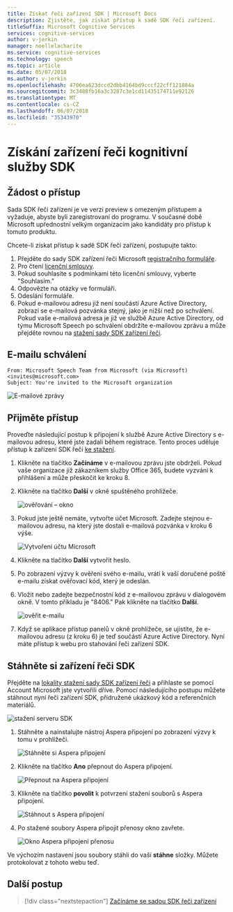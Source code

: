 ```yaml
---
title: Získat řeči zařízení SDK | Microsoft Docs
description: Zjistěte, jak získat přístup k sadě SDK řeči zařízení.
titleSuffix: Microsoft Cognitive Services
services: cognitive-services
author: v-jerkin
manager: noellelacharite
ms.service: cognitive-services
ms.technology: speech
ms.topic: article
ms.date: 05/07/2018
ms.author: v-jerkin
ms.openlocfilehash: 4706ea623dccd2dbb4164bd9cccf22cff121884a
ms.sourcegitcommit: 3c3488fb16a3c3287c3e1cd11435174711e92126
ms.translationtype: MT
ms.contentlocale: cs-CZ
ms.lasthandoff: 06/07/2018
ms.locfileid: "35343970"
---
```

# <a name="get-the-cognitive-services-speech-devices-sdk"></a>Získání zařízení řeči kognitivní služby SDK

## <a name="requesting-access"></a>Žádost o přístup

Sada SDK řeči zařízení je ve verzi preview s omezeným přístupem a vyžaduje, abyste byli zaregistrovaní do programu. V současné době Microsoft upřednostní velkým organizacím jako kandidáty pro přístup k tomuto produktu.

Chcete-li získat přístup k sadě SDK řeči zařízení, postupujte takto:

1. Přejděte do sady SDK zařízení řeči Microsoft [registračního formuláře](https://aka.ms/sdsdk-signup).
1. Pro čtení [licenční smlouvy](speech-devices-sdk-license.md).
1. Pokud souhlasíte s podmínkami této licenční smlouvy, vyberte "Souhlasím."
1. Odpovězte na otázky ve formuláři.
1. Odeslání formuláře. 
1. Pokud e-mailovou adresu již není součástí Azure Active Directory, zobrazí se e-mailová pozvánka stejný, jako je nižší než po schválení. Pokud vaše e-mailová adresa je již ve službě Azure Active Directory, od týmu Microsoft Speech po schválení obdržíte e-mailovou zprávu a může přejděte rovnou na [stažení sady SDK zařízení řeči](#download-the-speech-devices-sdk).

## <a name="approval-e-mail"></a>E-mailu schválení

```
From: Microsoft Speech Team from Microsoft (via Microsoft) <invites@microsoft.com> 
Subject: You're invited to the Microsoft organization 
```

![E-mailové zprávy](media/speech-devices-sdk/get-sdk-1.png)

## <a name="accept-access"></a>Přijměte přístup
Proveďte následující postup k připojení k službě Azure Active Directory s e-mailovou adresu, které jste zadali během registrace. Tento proces uděluje přístup k zařízení SDK řeči [ke stažení](https://shares.datatransfer.microsoft.com/).

1. Klikněte na tlačítko **Začínáme** v e-mailovou zprávu jste obdrželi. Pokud vaše organizace již zákazníkem služby Office 365, budete vyzváni k přihlášení a může přeskočit ke kroku 8.

2. Klikněte na tlačítko **Další** v okně spuštěného prohlížeče.

    ![ověřování – okno](media/speech-devices-sdk/get-sdk-2.png)

3. Pokud jste ještě nemáte, vytvořte účet Microsoft. Zadejte stejnou e-mailovou adresu, na který jste dostali e-mailová pozvánka v kroku 6 výše.

    ![Vytvoření účtu Microsoft](media/speech-devices-sdk/get-sdk-3.png)

4. Klikněte na tlačítko **Další** vytvořit heslo.

5. Po zobrazení výzvy k ověření svého e-mailu, vrátí k vaší doručené poště e-mailu získat ověřovací kód, který je odeslán.
 
7. Vložit nebo zadejte bezpečnostní kód z e-mailovou zprávu v dialogovém okně. V tomto příkladu je "8406." Pak klikněte na tlačítko **Další**.

    ![ověřit e-mailu](media/speech-devices-sdk/get-sdk-6.png)
 
8. Když se aplikace přístup panelů v okně prohlížeče, se ujistíte, že e-mailovou adresu (z kroku 6) je teď součástí Azure Active Directory. Nyní máte přístup k webu pro stahování řeči zařízení SDK.

## <a name="download-the-speech-devices-sdk"></a>Stáhněte si zařízení řeči SDK

Přejděte na [lokality stažení sady SDK zařízení řeči](https://shares.datatransfer.microsoft.com/) a přihlaste se pomocí Account Microsoft jste vytvořili dříve. Pomocí následujícího postupu můžete stáhnout nyní řeči zařízení SDK, přidružené ukázkový kód a referenčních materiálů.

![stažení serveru SDK](media/speech-devices-sdk/get-sdk-7.png)

1. Stáhněte a nainstalujte nástroj Aspera připojení po zobrazení výzvy k tomu v prohlížeči.

    ![Stáhněte si Aspera připojení](media/speech-devices-sdk/get-sdk-8.png)
 
1. Klikněte na tlačítko **Ano** přepnout do Aspera připojení.

    ![Přepnout na Aspera připojení](media/speech-devices-sdk/get-sdk-9.png)
 
1. Klikněte na tlačítko **povolit** k potvrzení stažení souborů s Aspera připojení.

    ![Stáhnout s Aspera připojení](media/speech-devices-sdk/get-sdk-10.png)
 
1. Po stažené soubory Aspera připojit přenosy okno zavřete.

    ![Okno Aspera připojení přenosu](media/speech-devices-sdk/get-sdk-11.png)
 
Ve výchozím nastavení jsou soubory stáhli do vaší **stáhne** složky. Můžete protokolovat z tohoto webu teď. 

## <a name="next-steps"></a>Další postup

> [!div class="nextstepaction"]
> [Začínáme se sadou SDK řeči zařízení](speech-devices-sdk-qsg.md)
